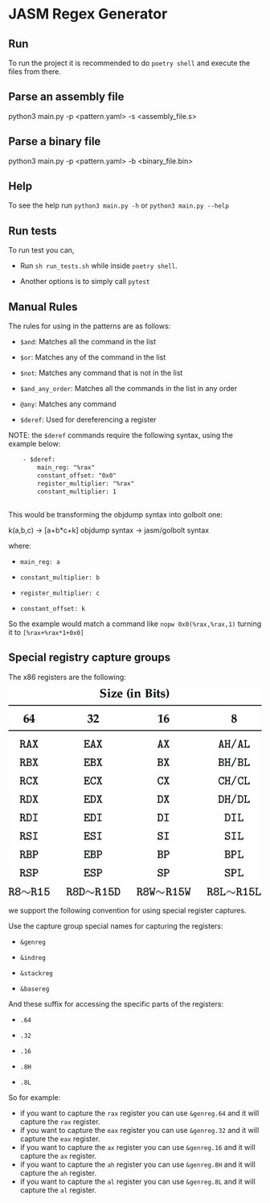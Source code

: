 # JASM Regex Generator

## Run

To run the project it is recommended to do `poetry shell` and execute the files from there.

## Parse an assembly file

python3 main.py -p <pattern.yaml> -s <assembly_file.s>

## Parse a binary file

python3 main.py -p <pattern.yaml> -b <binary_file.bin>

## Help

To see the help run `python3 main.py -h` or `python3 main.py --help`

## Run tests

To run test you can,

* Run `sh run_tests.sh` while inside `poetry shell`.

* Another options is to simply call `pytest`

## Manual Rules

The rules for using in the patterns are as follows:

* `$and`: Matches all the command in the list

* `$or`: Matches any of the command in the list

* `$not`: Matches any command that is not in the list

* `$and_any_order`: Matches all the commands in the list in any order

* `@any`: Matches any command

* `$deref`: Used for dereferencing a register

NOTE: the `$deref` commands require the following syntax, using the example below:

```
    - $deref:
        main_reg: "%rax"
        constant_offset: "0x0"
        register_multiplier: "%rax"
        constant_multiplier: 1


```

This would be transforming the objdump syntax into golbolt one:

k(a,b,c) -> [a+b*c+k]
objdump syntax -> jasm/golbolt syntax

where:

* `main_reg: a`

* `constant_multiplier: b`

* `register_multiplier: c`

* `constant_offset: k`

So the example would match a command like `nopw 0x0(%rax,%rax,1)` turning it to `[%rax+%rax*1+0x0]`

## Special registry capture groups

The x86 registers are the following:

![x86 registers](x86_registers.png)

we support the following convention for using special register captures.

Use the capture group special names for capturing the registers:

* `&genreg`

* `&indreg`

* `&stackreg`

* `&basereg`

And these suffix for accessing the specific parts of the registers:

* `.64`

* `.32`

* `.16`

* `.8H`

* `.8L`

So for example:

* if you want to capture the `rax` register you can use `&genreg.64` and it will capture the `rax` register.
* if you want to capture the `eax` register you can use `&genreg.32` and it will capture the `eax` register.
* if you want to capture the `ax` register you can use `&genreg.16` and it will capture the `ax` register.
* if you want to capture the `ah` register you can use `&genreg.8H` and it will capture the `ah` register.
* if you want to capture the `al` register you can use `&genreg.8L` and it will capture the `al` register.
